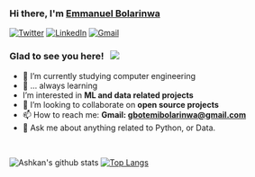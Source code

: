 ### Hi there, I'm <a href="https://www.linkedin.com/in/emmanuel-bolarinwa/" target="_blank">Emmanuel Bolarinwa</a> <img src="https://media.giphy.com/media/hvRJCLFzcasrR4ia7z/giphy.gif" width="12px">

[![Twitter](https://img.shields.io/badge/Twitter-%231DA1F2.svg?style=for-the-badge&logo=Twitter&logoColor=white)](https://twitter.com/_oluwagbotty)
[![LinkedIn](https://img.shields.io/badge/linkedin-%230077B5.svg?style=for-the-badge&logo=linkedin&logoColor=white)](https://www.linkedin.com/in/emmanuel-bolarinwa/)
[![Gmail](https://img.shields.io/badge/Gmail-D14836?style=for-the-badge&logo=gmail&logoColor=white)](mailto:gbotemibolarinwa@gmail.com)

### Glad to see you here! &nbsp; ![](https://visitor-badge.glitch.me/badge?page_id=GbotemiB.GbotemiB)

- 📖 I’m currently studying computer engineering 
- 🌱 ... always learning
- I’m interested in **ML and data related projects**
- 👯 I’m looking to collaborate on **open source projects**
- 📫 How to reach me: **Gmail: gbotemibolarinwa@gmail.com**
- 💬 Ask me about anything related to Python, or Data.

<br>

![Ashkan's github stats](https://github-readme-stats.vercel.app/api?username=gbotemib&show_icons=true&theme=default) [![Top Langs](https://github-readme-stats.vercel.app/api/top-langs/?username=onifs10&layout=compact)](https://github.com/gbotemib/gbotemib)

<!--
**onifs10/onifs10** is a ✨ _special_ ✨ repository because its `README.md` (this file) appears on your GitHub profile.

Here are some ideas to get you started:

- 🔭 I’m currently working on ...
- 🌱 I’m currently learning ...
- 👯 I’m looking to collaborate on ...
- 🤔 I’m looking for help with ...
- 💬 Ask me about ...
- 📫 How to reach me: ...
- 😄 Pronouns: ...
- ⚡ Fun fact: ...
-->
